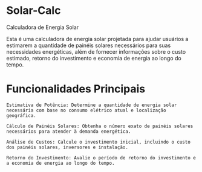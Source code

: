 # Solar-Calc

Calculadora de Energia Solar


Esta é uma calculadora de energia solar projetada para ajudar usuários a estimarem a quantidade de painéis solares necessários para suas necessidades energéticas, além de fornecer informações sobre o custo estimado, retorno do investimento e economia de energia ao longo do tempo.

# Funcionalidades Principais

    Estimativa de Potência: Determine a quantidade de energia solar necessária com base no consumo elétrico atual e localização geográfica.

    Cálculo de Painéis Solares: Obtenha o número exato de painéis solares necessários para atender à demanda energética.

    Análise de Custos: Calcule o investimento inicial, incluindo o custo dos painéis solares, inversores e instalação.

    Retorno do Investimento: Avalie o período de retorno do investimento e a economia de energia ao longo do tempo.
